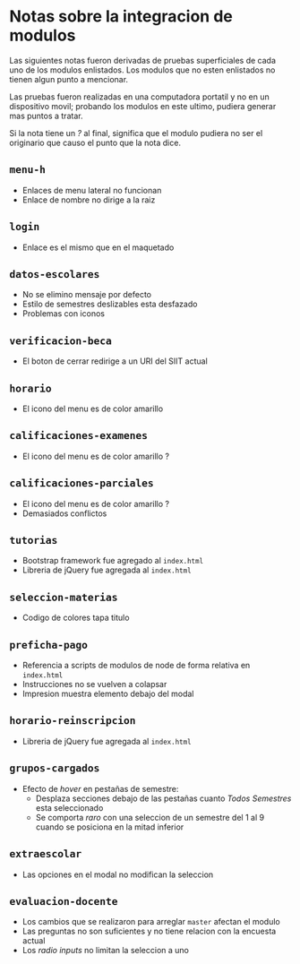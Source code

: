 # Notas sobre la integracion de modulos

Las siguientes notas fueron derivadas de pruebas superficiales de cada uno
de los modulos enlistados. Los modulos que no esten enlistados no tienen algun
punto a mencionar.

Las pruebas fueron realizadas en una computadora portatil y no en un dispositivo
movil; probando los modulos en este ultimo, pudiera generar mas puntos a tratar.

Si la nota tiene un *?* al final, significa que el modulo pudiera no ser el
originario que causo el punto que la nota dice.


## `menu-h`
- Enlaces de menu lateral no funcionan
- Enlace de nombre no dirige a la raiz


## `login`
- Enlace es el mismo que en el maquetado


## `datos-escolares`
- No se elimino mensaje por defecto
- Estilo de semestres deslizables esta desfazado
- Problemas con iconos


## `verificacion-beca`
- El boton de cerrar redirige a un URI del SIIT actual


## `horario`
- El icono del menu es de color amarillo


## `calificaciones-examenes`
- El icono del menu es de color amarillo ?


## `calificaciones-parciales`
- El icono del menu es de color amarillo ?
- Demasiados conflictos


## `tutorias`
- Bootstrap framework fue agregado al `index.html`
- Libreria de jQuery fue agregada al `index.html`


## `seleccion-materias`
- Codigo de colores tapa titulo


## `preficha-pago`
- Referencia a scripts de modulos de node de forma relativa en `index.html`
- Instrucciones no se vuelven a colapsar
- Impresion muestra elemento debajo del modal


## `horario-reinscripcion`
- Libreria de jQuery fue agregada al `index.html`


## `grupos-cargados`
- Efecto de *hover* en pestañas de semestre:
  - Desplaza secciones debajo de las pestañas cuanto *Todos Semestres* esta seleccionado
  - Se comporta *raro* con una seleccion de un semestre del 1 al 9 cuando se posiciona en la mitad inferior


## `extraescolar`
- Las opciones en el modal no modifican la seleccion


## `evaluacion-docente`
- Los cambios que se realizaron para arreglar `master` afectan el modulo
- Las preguntas no son suficientes y no tiene relacion con la encuesta actual
- Los *radio inputs* no limitan la seleccion a uno
